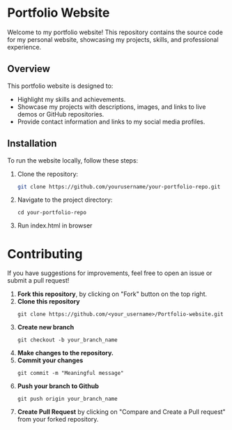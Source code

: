 # Portfolio Website

Welcome to my portfolio website! This repository contains the source code for my personal website, showcasing my projects, skills, and professional experience.

## Overview

This portfolio website is designed to:
- Highlight my skills and achievements.
- Showcase my projects with descriptions, images, and links to live demos or GitHub repositories.
- Provide contact information and links to my social media profiles.

## Installation

To run the website locally, follow these steps:

1. Clone the repository:
   ```bash
   git clone https://github.com/yourusername/your-portfolio-repo.git

2. Navigate to the project directory:
    ```
    cd your-portfolio-repo
    ```
3. Run index.html in browser

# Contributing
If you have suggestions for improvements, feel free to open an issue or submit a pull request!
1. <b>Fork this repository</b>, by clicking on "Fork" button on the top right.
2. <b>Clone this repository</b>
   ```
   git clone https://github.com/<your_username>/Portfolio-website.git
   ```
3. <b>Create new branch</b>
   ```
   git checkout -b your_branch_name
   ```
4. <b>Make changes to the repository.</b>
5. <b>Commit your changes</b>
   ```
   git commit -m "Meaningful message"
   ```
6. <b>Push your branch to Github</b>
   ```
   git push origin your_branch_name
   ```
7. <b>Create Pull Request</b> by clicking on "Compare and Create a Pull request" from your forked repository.
